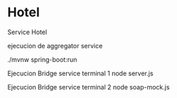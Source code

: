 # Hotel
Service Hotel

ejecucion de aggregator service 

./mvnw spring-boot:run

Ejecucion Bridge service terminal 1
 node server.js

 Ejecucion Bridge service terminal 2
 node soap-mock.js